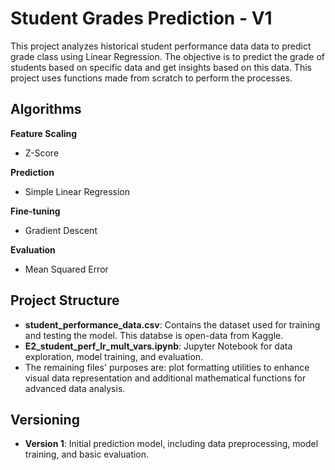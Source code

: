 # Student Grades Prediction - V1

This project analyzes historical student performance data data to predict grade class using Linear Regression. The objective is to predict the grade of students based on specific data and get insights based on this data. This project uses functions made from scratch to perform the processes.

## Algorithms

**Feature Scaling**
- Z-Score
  
**Prediction**
- Simple Linear Regression
  
**Fine-tuning**
- Gradient Descent
  
**Evaluation**
- Mean Squared Error

## Project Structure

- **student_performance_data.csv**: Contains the dataset used for training and testing the model. This databse is open-data from Kaggle.
- **E2_student_perf_lr_mult_vars.ipynb**: Jupyter Notebook for data exploration, model training, and evaluation.
- The remaining files' purposes are: plot formatting utilities to enhance visual data representation and additional mathematical functions for advanced data analysis.

## Versioning

- **Version 1**: Initial prediction model, including data preprocessing, model training, and basic evaluation.

